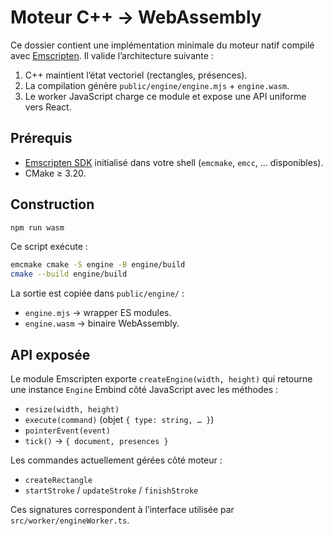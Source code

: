 # Moteur C++ → WebAssembly

Ce dossier contient une implémentation minimale du moteur natif compilé avec [Emscripten](https://emscripten.org/). Il valide l’architecture suivante :

1. C++ maintient l’état vectoriel (rectangles, présences).
2. La compilation génère `public/engine/engine.mjs` + `engine.wasm`.
3. Le worker JavaScript charge ce module et expose une API uniforme vers React.

## Prérequis

- [Emscripten SDK](https://emscripten.org/docs/getting_started/downloads.html) initialisé dans votre shell (`emcmake`, `emcc`, … disponibles).
- CMake ≥ 3.20.

## Construction

```bash
npm run wasm
```

Ce script exécute :

```bash
emcmake cmake -S engine -B engine/build
cmake --build engine/build
```

La sortie est copiée dans `public/engine/` :

- `engine.mjs` → wrapper ES modules.
- `engine.wasm` → binaire WebAssembly.

## API exposée

Le module Emscripten exporte `createEngine(width, height)` qui retourne une instance `Engine` Embind côté JavaScript avec les méthodes :

- `resize(width, height)`
- `execute(command)` (objet `{ type: string, … }`)
- `pointerEvent(event)`
- `tick()` → `{ document, presences }`

Les commandes actuellement gérées côté moteur :

- `createRectangle`
- `startStroke` / `updateStroke` / `finishStroke`

Ces signatures correspondent à l’interface utilisée par `src/worker/engineWorker.ts`.
